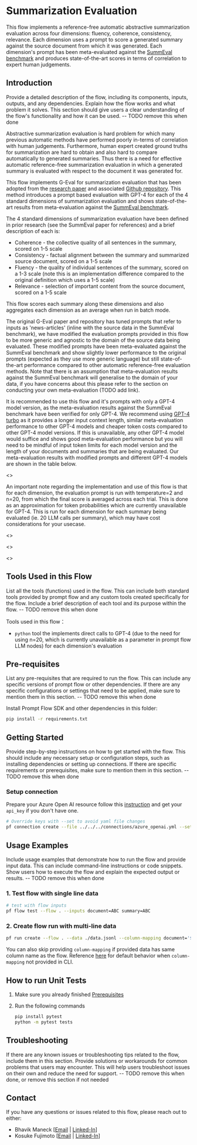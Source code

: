 # Summarization Evaluation

This flow implements a reference-free automatic abstractive summarization evaluation across four dimensions: fluency, coherence, consistency, relevance. Each dimension uses a prompt to score a generated summary against the source document from which it was generated. Each dimension's prompt has been meta-evaluated against the [SummEval benchmark](https://arxiv.org/abs/2007.12626) and produces state-of-the-art scores in terms of correlation to expert human judgements.

## Introduction

Provide a detailed description of the flow, including its components, inputs, outputs, and any dependencies. Explain how the flow works and what problem it solves. This section should give users a clear understanding of the flow's functionality and how it can be used. -- TODO remove this when done

Abstractive summarization evaluation is hard problem for which many previous automatic methods have performed poorly in-terms of correlation with human judgements. Furthermore, human expert created ground truths for summarization are hard to obtain and also hard to compare automatically to generated summaries. Thus there is a need for effective automatic reference-free summarization evaluation in which a generated summary is evaluated with respect to the document it was generated for.

This flow implements G-Eval for summarization evaluation that has been adopted from the [research paper](https://arxiv.org/abs/2303.16634) and associated [Github repository](https://github.com/nlpyang/geval). This method introduces a prompt based evaluation with GPT-4 for each of the 4 standard dimensions of summarization evaluation and shows state-of-the-art results from meta-evaluation against the [SummEval benchmark](https://arxiv.org/abs/2007.12626).

The 4 standard dimensions of summarization evaluation have been defined in prior research (see the SummEval paper for references) and a brief description of each is:

- Coherence - the collective quality of all sentences in the summary, scored on 1-5 scale
- Consistency - factual alignment between the summary and summarized source document, scored on a 1-5 scale
- Fluency - the quality of individual sentences of the summary, scored on a 1-3 scale (note this is an implementation difference compared to the original definition which uses a 1-5 scale)
- Relevance - selection of important content from the source document, scored on a 1-5 scale

This flow scores each summary along these dimensions and also aggregates each dimension as an average when run in batch mode.

The original G-Eval paper and repository has tuned prompts that refer to inputs as 'news-articles' (inline with the source data in the SummEval benchmark), we have modified the evaluation prompts provided in this flow to be more generic and agnostic to the domain of the source data being evaluated. These modified prompts have been meta-evaluated against the SummEval benchmark and show slightly lower performance to the original prompts (expected as they use more generic language) but still state-of-the-art performance compared to other automatic reference-free evaluation methods. Note that there is an assumption that meta-evaluation results against the SummEval benchmark will generalise to the domain of your data, if you have concerns about this please refer to the section on conducting your own meta-evaluation (TODO add link).

It is recommended to use this flow and it's prompts with only a GPT-4 model version, as the meta-evaluation results against the SummEval benchmark have been verified for only GPT-4. We recommend using [GPT-4 turbo](https://learn.microsoft.com/en-au/azure/ai-services/openai/concepts/models) as it provides a longer input context length, similar meta-evaluation performance to other GPT-4 models and cheaper token costs compared to other GPT-4 model versions. If this is unavailable, any other GPT-4 model would suffice and shows good meta-evaluation performance but you will need to be mindful of input token limits for each model version and the length of your documents and summaries that are being evaluated. Our meta-evaluation results with modified prompts and different GPT-4 models are shown in the table below.

<<TODO insert meta-eval table results>>

An important note regarding the implementation and use of this flow is that for each dimension, the evaluation prompt is run with temperature=2 and n=20, from which the final score is averaged across each trial. This is done as an approximation for token probabilities which are currently unavailable for GPT-4. This is run for each dimension for each summary being evaluated (ie. 20 LLM calls per summary), which may have cost considerations for your usecase.

<<TODO Bhavik add section on limitations in terms of gpt-4 bias favouring LLM summaries>>

<<TODO Bhavik add recommendation on using the scores outputted>>

<<TODO Bhavik add section on doing custom meta-evaluation and tuning prompts>>

## Tools Used in this Flow

List all the tools (functions) used in the flow. This can include both standard tools provided by prompt flow and any custom tools created specifically for the flow. Include a brief description of each tool and its purpose within the flow.  -- TODO remove this when done

Tools used in this flow：

- `python` tool the implements direct calls to GPT-4 (due to the need for using n=20, which is currently unavailable as a parameter in prompt flow LLM nodes) for each dimension's evaluation

## Pre-requisites

List any pre-requisites that are required to run the flow. This can include any specific versions of prompt flow or other dependencies. If there are any specific configurations or settings that need to be applied, make sure to mention them in this section. -- TODO remove this when done

Install Prompt Flow SDK and other dependencies in this folder:

```bash
pip install -r requirements.txt
```

## Getting Started
 
Provide step-by-step instructions on how to get started with the flow. This should include any necessary setup or configuration steps, such as installing dependencies or setting up connections. If there are specific requirements or prerequisites, make sure to mention them in this section.  -- TODO remove this when done

### Setup connection

Prepare your Azure Open AI resource follow this [instruction](https://learn.microsoft.com/en-us/azure/cognitive-services/openai/how-to/create-resource?pivots=web-portal) and get your `api_key` if you don't have one.

```bash
# Override keys with --set to avoid yaml file changes
pf connection create --file ../../../connections/azure_openai.yml --set api_key=<your_api_key> api_base=<your_api_base>
```

## Usage Examples

Include usage examples that demonstrate how to run the flow and provide input data. This can include command-line instructions or code snippets. Show users how to execute the flow and explain the expected output or results.   -- TODO remove this when done

### 1. Test flow with single line data

```bash
# test with flow inputs
pf flow test --flow . --inputs document=ABC summary=ABC
```

### 2. Create flow run with multi-line data

```bash
pf run create --flow . --data ./data.jsonl --column-mapping document='${data.document}' summary='${data.summary}' --stream
```

You can also skip providing `column-mapping` if provided data has same column name as the flow.
Reference [here](https://aka.ms/pf/column-mapping) for default behavior when `column-mapping` not provided in CLI.

## How to run Unit Tests

1. Make sure you already finished [Prerequisites](#pre-requisites)
1. Run the following commands

    ```bash
    pip install pytest
    python -m pytest tests
    ```

## Troubleshooting

If there are any known issues or troubleshooting tips related to the flow, include them in this section. Provide solutions or workarounds for common problems that users may encounter. This will help users troubleshoot issues on their own and reduce the need for support.   -- TODO remove this when done, or remove this section if not needed

## Contact

If you have any questions or issues related to this flow, please reach out to either:

- Bhavik Maneck [[Email](mailto:bhavikmaneck@microsoft.com) | [Linked-In](https://www.linkedin.com/in/bhavik-maneck/)]
- Kosuke Fujimoto [[Email](mailto:kofuji@microsoft.com) | [Linked-In](https://www.linkedin.com/in/kosuke-fuji/)]
